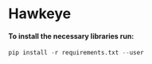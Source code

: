 # Hawkeye

#### To install the necessary libraries run:
```python
pip install -r requirements.txt --user
```
